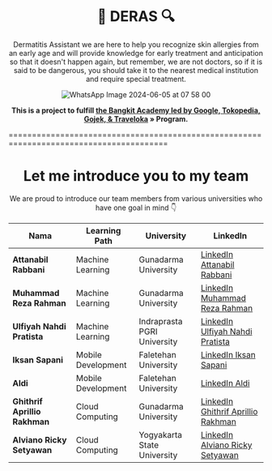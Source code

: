 <div align="center">

# :mag_right: DERAS :mag:

Dermatitis Assistant we are here to help you recognize skin allergies from an early age and will provide knowledge for early treatment and anticipation so that it doesn't happen again, but remember, we are not doctors, so if it is said to be dangerous, you should take it to the nearest medical institution and require special treatment.

![WhatsApp Image 2024-06-05 at 07 58 00](https://github.com/Ulfiyah57/Deras-Bangkit-Projects/assets/155908436/c4740dc1-472e-4bbf-addb-bef5e0614ee3)

**This is a project to fulfill [the Bangkit Academy led by Google, Tokopedia, Gojek, & Traveloka](https://grow.google/intl/id_id/bangkit/?tab=machine-learning) » Program.**

</div>
========================================================================================

<div align="center">

# Let me introduce you to my team

We are proud to introduce our team members from various universities who have one goal in mind :point_down:

| Nama       | Learning Path           | University                         | LinkedIn                       |
|------------|------------------|-------------------------------|-------------------------------|
| **Attanabil Rabbani** | Machine Learning | Gunadarma University   | [LinkedIn Attanabil Rabbani](https://www.linkedin.com/in/attanabil-rabbani-941a61229/)  |
| **Muhammad Reza Rahman** | Machine Learning | Gunadarma University        | [LinkedIn Muhammad Reza Rahman](https://www.linkedin.com/in/muhammad-reza-rahman/) | 
| **Ulfiyah Nahdi Pratista** | Machine Learning | Indraprasta PGRI University| [LinkedIn Ulfiyah Nahdi Pratista](https://www.linkedin.com/in/ulfiyah-n-pratista/) | 
| **Iksan Sapani** | Mobile Development | Faletehan University |[LinkedIn Iksan Sapani](https://www.linkedin.com/in/iksansapani/)  |
| **Aldi** | Mobile Development | Faletehan University | [LinkedIn Aldi](https://www.linkedin.com/in/aldi-6a808623a/)  |
| **Ghithrif Aprillio Rakhman** | Cloud Computing | Gunadarma University | [LinkedIn Ghithrif Aprillio Rakhman](https://www.linkedin.com/in/ghithrif-aprillio-rakhman/)
| **Alviano Ricky Setyawan** | Cloud Computing | Yogyakarta State University |[LinkedIn Alviano Ricky Setyawan](https://www.linkedin.com/in/alvianori/)
</div>
 
